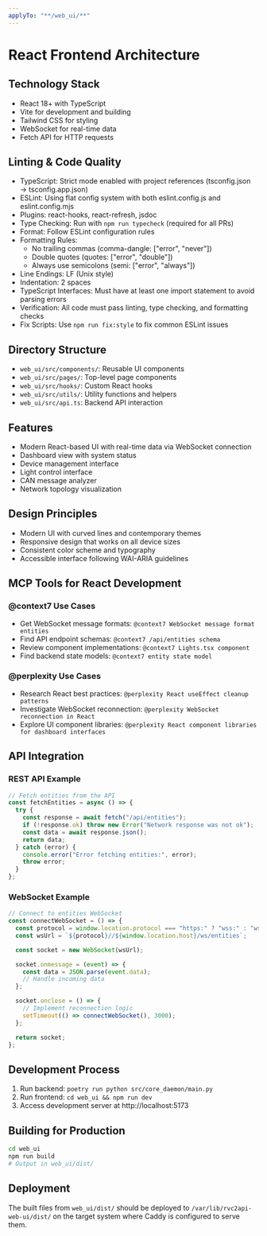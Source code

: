 ```yaml
---
applyTo: "**/web_ui/**"
---
```


# React Frontend Architecture

## Technology Stack

- React 18+ with TypeScript
- Vite for development and building
- Tailwind CSS for styling
- WebSocket for real-time data
- Fetch API for HTTP requests

## Linting & Code Quality

- TypeScript: Strict mode enabled with project references (tsconfig.json → tsconfig.app.json)
- ESLint: Using flat config system with both eslint.config.js and eslint.config.mjs
- Plugins: react-hooks, react-refresh, jsdoc
- Type Checking: Run with `npm run typecheck` (required for all PRs)
- Format: Follow ESLint configuration rules
- Formatting Rules:
  - No trailing commas (comma-dangle: ["error", "never"])
  - Double quotes (quotes: ["error", "double"])
  - Always use semicolons (semi: ["error", "always"])
- Line Endings: LF (Unix style)
- Indentation: 2 spaces
- TypeScript Interfaces: Must have at least one import statement to avoid parsing errors
- Verification: All code must pass linting, type checking, and formatting checks
- Fix Scripts: Use `npm run fix:style` to fix common ESLint issues

## Directory Structure

- `web_ui/src/components/`: Reusable UI components
- `web_ui/src/pages/`: Top-level page components
- `web_ui/src/hooks/`: Custom React hooks
- `web_ui/src/utils/`: Utility functions and helpers
- `web_ui/src/api.ts`: Backend API interaction

## Features

- Modern React-based UI with real-time data via WebSocket connection
- Dashboard view with system status
- Device management interface
- Light control interface
- CAN message analyzer
- Network topology visualization

## Design Principles

- Modern UI with curved lines and contemporary themes
- Responsive design that works on all device sizes
- Consistent color scheme and typography
- Accessible interface following WAI-ARIA guidelines

## MCP Tools for React Development

### @context7 Use Cases

- Get WebSocket message formats: `@context7 WebSocket message format entities`
- Find API endpoint schemas: `@context7 /api/entities schema`
- Review component implementations: `@context7 Lights.tsx component`
- Find backend state models: `@context7 entity state model`

### @perplexity Use Cases

- Research React best practices: `@perplexity React useEffect cleanup patterns`
- Investigate WebSocket reconnection: `@perplexity WebSocket reconnection in React`
- Explore UI component libraries: `@perplexity React component libraries for dashboard interfaces`

## API Integration

### REST API Example

```typescript
// Fetch entities from the API
const fetchEntities = async () => {
  try {
    const response = await fetch("/api/entities");
    if (!response.ok) throw new Error("Network response was not ok");
    const data = await response.json();
    return data;
  } catch (error) {
    console.error("Error fetching entities:", error);
    throw error;
  }
};
```

### WebSocket Example

```typescript
// Connect to entities WebSocket
const connectWebSocket = () => {
  const protocol = window.location.protocol === "https:" ? "wss:" : "ws:";
  const wsUrl = `${protocol}//${window.location.host}/ws/entities`;

  const socket = new WebSocket(wsUrl);

  socket.onmessage = (event) => {
    const data = JSON.parse(event.data);
    // Handle incoming data
  };

  socket.onclose = () => {
    // Implement reconnection logic
    setTimeout(() => connectWebSocket(), 3000);
  };

  return socket;
};
```

## Development Process

1. Run backend: `poetry run python src/core_daemon/main.py`
2. Run frontend: `cd web_ui && npm run dev`
3. Access development server at http://localhost:5173

## Building for Production

```bash
cd web_ui
npm run build
# Output in web_ui/dist/
```

## Deployment

The built files from `web_ui/dist/` should be deployed to `/var/lib/rvc2api-web-ui/dist/`
on the target system where Caddy is configured to serve them.
